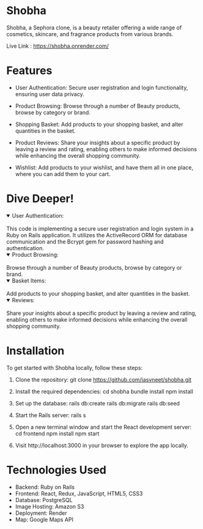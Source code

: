 # Shobha

Shobha, a Sephora clone, is a beauty retailer offering a wide range of cosmetics, skincare, and fragrance products from various brands.

Live Link : https://shobha.onrender.com/

# Features
 - User Authentication: Secure user registration and login functionality, ensuring user data privacy.

 - Product Browsing: Browse through a number of Beauty products, browse by category or brand.

 - Shopping Basket: Add products to your shopping basket, and alter quantities in the basket.

 - Product Reviews: Share your insights about a specific product by leaving a review and rating, enabling others to make informed decisions while enhancing the overall shopping community.

 - Wishlist: Add products to your wishlist, and have them all in one place, where you can add them to your cart. 

 # Dive Deeper!

<details open>
<summary>User Authentication:</summary>
<br>
This code is implementing a secure user registration and login system in a Ruby on Rails application. It utilizes the ActiveRecord ORM for database communication and the Bcrypt gem for password hashing and authentication.
</details>

<details open>
<summary>Product Browsing:</summary>
<br>
Browse through a number of Beauty products, browse by category or brand.
</details>

<details open>
<summary>Basket Items:</summary>
<br>
Add products to your shopping basket, and alter quantities in the basket.
</details>

<details open>
<summary>Reviews:</summary>
<br>
Share your insights about a specific product by leaving a review and rating, enabling others to make informed decisions while enhancing the overall shopping community.
</details>


# Installation 

To get started with Shobha locally, follow these steps:

1. Clone the repository: 
git clone https://github.com/jasvneet/shobha.git

2. Install the required dependencies: 
cd shobha bundle install npm install

3. Set up the database:
rails db:create rails db:migrate rails db:seed

4. Start the Rails server:
rails s

5. Open a new terminal window and start the React development server:
cd frontend npm install npm start

6. Visit http://localhost:3000
in your browser to explore the app locally.

 # Technologies Used

 - Backend: Ruby on Rails
 - Frontend: React, Redux, JavaScript, HTML5, CSS3
 - Database: PostgreSQL
 - Image Hosting: Amazon S3
 - Deployment: Render
 - Map: Google Maps API